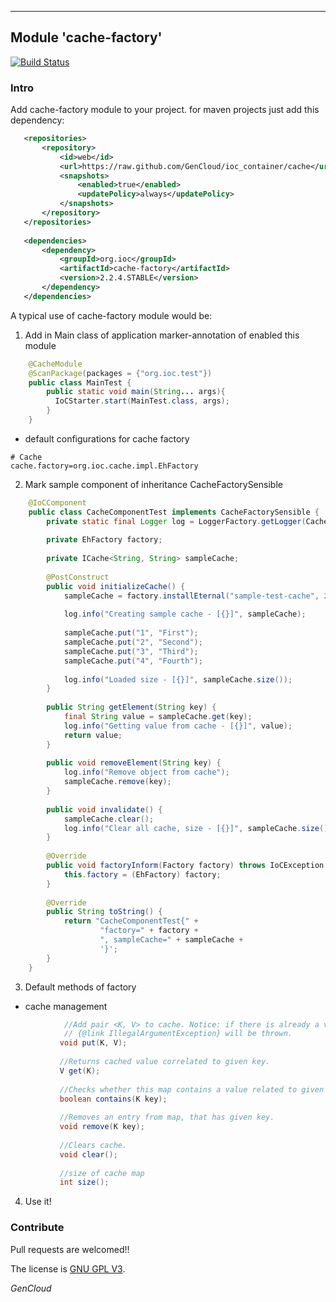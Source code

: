 ---

## Module 'cache-factory'
[![Build Status](https://travis-ci.org/GenCloud/ioc_container.svg?branch=master)](https://travis-ci.org/GenCloud/ioc_container)

### Intro
Add cache-factory module to your project. for maven projects just add this dependency:
```xml
   <repositories>
       <repository>
           <id>web</id>
           <url>https://raw.github.com/GenCloud/ioc_container/cache</url>
           <snapshots>
               <enabled>true</enabled>
               <updatePolicy>always</updatePolicy>
           </snapshots>
       </repository>
   </repositories>
    
   <dependencies>
       <dependency>
           <groupId>org.ioc</groupId>
           <artifactId>cache-factory</artifactId>
           <version>2.2.4.STABLE</version>
       </dependency>
   </dependencies>
```
    
A typical use of cache-factory module would be:
1) Add in Main class of application marker-annotation of enabled this module
```java
    @CacheModule
    @ScanPackage(packages = {"org.ioc.test"})
    public class MainTest {
        public static void main(String... args){
          IoCStarter.start(MainTest.class, args);
        }
    }
```
* default configurations for cache factory
```properties
# Cache
cache.factory=org.ioc.cache.impl.EhFactory
```

2) Mark sample component of inheritance CacheFactorySensible
```java
    @IoCComponent
    public class CacheComponentTest implements CacheFactorySensible {
        private static final Logger log = LoggerFactory.getLogger(CacheComponentTest.class);
    
        private EhFactory factory;
    
        private ICache<String, String> sampleCache;
    
        @PostConstruct
        public void initializeCache() {
            sampleCache = factory.installEternal("sample-test-cache", 200);
    
            log.info("Creating sample cache - [{}]", sampleCache);
    
            sampleCache.put("1", "First");
            sampleCache.put("2", "Second");
            sampleCache.put("3", "Third");
            sampleCache.put("4", "Fourth");
    
            log.info("Loaded size - [{}]", sampleCache.size());
        }
    
        public String getElement(String key) {
            final String value = sampleCache.get(key);
            log.info("Getting value from cache - [{}]", value);
            return value;
        }
    
        public void removeElement(String key) {
            log.info("Remove object from cache");
            sampleCache.remove(key);
        }
    
        public void invalidate() {
            sampleCache.clear();
            log.info("Clear all cache, size - [{}]", sampleCache.size());
        }
    
        @Override
        public void factoryInform(Factory factory) throws IoCException {
            this.factory = (EhFactory) factory;
        }
    
        @Override
        public String toString() {
            return "CacheComponentTest{" +
                    "factory=" + factory +
                    ", sampleCache=" + sampleCache +
                    '}';
        }
    }
```
3) Default methods of factory
- cache management
```java
            //Add pair <K, V> to cache. Notice: if there is already a value with given id in map,
            // {@link IllegalArgumentException} will be thrown.
           void put(K, V);
       
           //Returns cached value correlated to given key.
           V get(K);
       
           //Checks whether this map contains a value related to given key.
           boolean contains(K key);
       
           //Removes an entry from map, that has given key.
           void remove(K key);
       
           //Clears cache.
           void clear();
       
           //size of cache map
           int size();
```
    
4) Use it!

### Contribute
Pull requests are welcomed!!

The license is [GNU GPL V3](https://www.gnu.org/licenses/gpl-3.0.html/).

_GenCloud_
